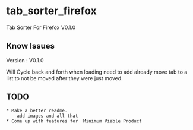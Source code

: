 # tab_sorter_firefox
Tab Sorter For Firefox V0.1.0

## Know Issues
Version : V0.1.0

Will Cycle back and forth when loading need to add already move tab to a list to not be moved after they were just moved.

## TODO 
    * Make a better readme. 
        add images and all that
    * Come up with features for  Minimum Viable Product 

